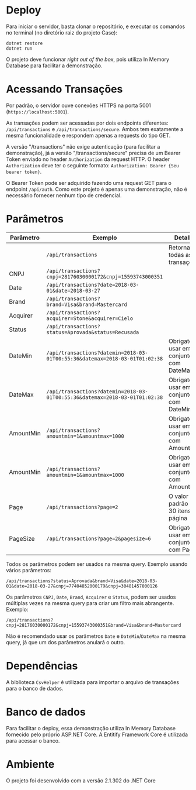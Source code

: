 # Deploy

Para iniciar o servidor, basta clonar o repositório, e executar os comandos no terminal (no diretório raiz do projeto Case):
```
dotnet restore
dotnet run
```
O projeto deve funcionar *right out of the box*, pois utiliza In Memory Database para facilitar a demonstração.

# Acessando Transações

Por padrão, o servidor ouve conexões HTTPS na porta 5001 (`https://localhost:5001`).

As transações podem ser acessadas por dois endpoints diferentes: `/api/transactions` e `/api/transactions/secure`. Ambos tem exatamente a mesma funcionalidade e respondem apenas a requests do tipo GET.

A versão "/transactions" não exige autenticação (para facilitar a demonstração), já a versão "/transactions/secure" precisa de um Bearer Token enviado no header `Authorization` da request HTTP. O header `Authorization` deve ter o seguinte formato: `Authorization: Bearer {Seu bearer token}`.

O Bearer Token pode ser adquirido fazendo uma request GET para o endpoint `/api/auth`. Como este projeto é apenas uma demonstração, não é necessário fornecer nenhum tipo de credencial.

# Parâmetros

|Parâmetro |  Exemplo | Detalhe |
|----------|------|------|
| | `/api/transactions` | Retorna todas as transações |
| CNPJ | `/api/transactions?cnpj=28176030000172&cnpj=15593743000351` ||
| Date | `/api/transactions?date=2018-03-01&date=2018-03-27` |  |
| Brand |  `/api/transactions?brand=Visa&brand=Mastercard` ||
| Acquirer | `/api/transactions?acquirer=Stone&acquirer=Cielo` ||
| Status | `/api/transactions?status=Aprovada&status=Recusada` ||
| DateMin | `/api/transactions?datemin=2018-03-01T00:55:36&datemax=2018-03-01T01:02:38` | Obrigatório usar em conjunto com DateMax |
| DateMax | `/api/transactions?datemin=2018-03-01T00:55:36&datemax=2018-03-01T01:02:38` | Obrigatório usar em conjunto com DateMin |
| AmountMin | `/api/transactions?amountmin=1&amountmax=1000` | Obrigatório usar em conjunto com AmountMax |
| AmountMin | `/api/transactions?amountmin=1&amountmax=1000` | Obrigatório usar em conjunto com AmountMin |
| Page | `/api/transactions?page=2` | O valor padrão é de 30 itens por página |
| PageSize | `/api/transactions?page=2&pagesize=6` | Obrigatório usar em conjunto com Page |

Todos os parâmetros podem ser usados na mesma query. Exemplo usando vários parâmetros:

`/api/transactions?status=Aprovada&brand=Visa&date=2018-03-01&date=2018-03-27&cnpj=77404852000179&cnpj=30481457000126`

Os parâmetros `CNPJ`, `Date`, `Brand`, `Acquirer` e `Status`, podem ser usados múltiplas vezes na mesma query para criar um filtro mais abrangente. Exemplo:

`/api/transactions?cnpj=28176030000172&cnpj=15593743000351&brand=Visa&brand=Mastercard`

Não é recomendado usar os parâmetros `Date` e `DateMin`/`DateMax` na mesma query, já que um dos parâmetros anulará o outro.

# Dependências

A biblioteca `CsvHelper` é utilizada para importar o arquivo de transações para o banco de dados.

# Banco de dados

Para facilitar o deploy, essa demonstração utiliza In Memory Database fornecido pelo próprio ASP.NET Core. A Entitify Framework Core é utilizada para acessar o banco.

# Ambiente

O projeto foi desenvolvido com a versão 2.1.302 do .NET Core
